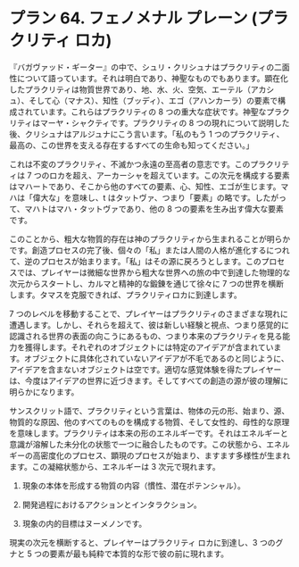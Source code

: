 # プラン 64. フェノメナル プレーン (プラクリティ ロカ)

『バガヴァッド・ギーター』の中で、シュリ・クリシュナはプラクリティの二面性について語っています。それは明白であり、神聖なものでもあります。顕在化したプラクリティは物質世界であり、地、水、火、空気、エーテル（アカシュ）、そして心（マナス）、知性（ブッディ）、エゴ（アハンカーラ）の要素で構成されています。これらはプラクリティの 8 つの重大な症状です。神聖なプラクリティはマーヤ・シャクティです。プラクリティの 8 つの現れについて説明した後、クリシュナはアルジュナにこう言います。「私のもう 1 つのプラクリティ、最高の、この世界を支える存在するすべての生命も知ってください。」

これは不変のプラクリティ、不滅かつ永遠の至高者の意志です。このプラクリティは 7 つのロカを超え、アーカーシャを超えています。この次元を構成する要素はマハートであり、そこから他のすべての要素、心、知性、エゴが生じます。マハは「偉大な」を意味し、t はタットヴァ、つまり「要素」の略です。したがって、マハトはマハ・タットヴァであり、他の 8 つの要素を生み出す偉大な要素です。

このことから、粗大な物質的存在は神のプラクリティから生まれることが明らかです。創造プロセスの完了後、個々の「私」または人間の人格が進化するにつれて、逆のプロセスが始まります。「私」はその源に戻ろうとします。このプロセスでは、プレイヤーは微細な世界から粗大な世界への旅の中で到達した物理的な次元からスタートし、カルマと精神的な鍛錬を通じて徐々に 7 つの世界を横断します。タマスを克服できれば、プラクリティロカに到達します。

7 つのレベルを移動することで、プレイヤーはプラクリティのさまざまな現れに遭遇します。しかし、それらを超えて、彼は新しい経験と視点、つまり感覚的に認識される世界の表面の向こうにあるもの、つまり本来のプラクリティを見る能力を獲得します。それぞれのオブジェクトには特定のアイデアが含まれています。オブジェクトに具体化されていないアイデアが不毛であるのと同じように、アイデアを含まないオブジェクトは空です。適切な感覚体験を得たプレイヤーは、今度はアイデアの世界に近づきます。そしてすべての創造の源が彼の理解に明らかになります。

サンスクリット語で、プラクリティという言葉は、物体の元の形、始まり、源、物質的な原因、他のすべてのものを構成する物質、そして女性的、母性的な原理を意味します。プラクリティは本来の形のエネルギーです。それはエネルギーと意識が溶解した未分化の状態で一つに融合したものです。この状態から、エネルギーの高密度化のプロセス、顕現のプロセスが始まり、ますます多様性が生まれます。この凝縮状態から、エネルギーは 3 次元で現れます。

1. 現象の本体を形成する物質の内容（慣性、潜在ポテンシャル）。

2. 開発過程におけるアクションとインタラクション。

3. 現象の内的目標はヌーメノンです。

現実の次元を横断すると、プレイヤーはプラクリティ ロカに到達し、3 つのグナと 5 つの要素が最も純粋で本質的な形で彼の前に現れます。

